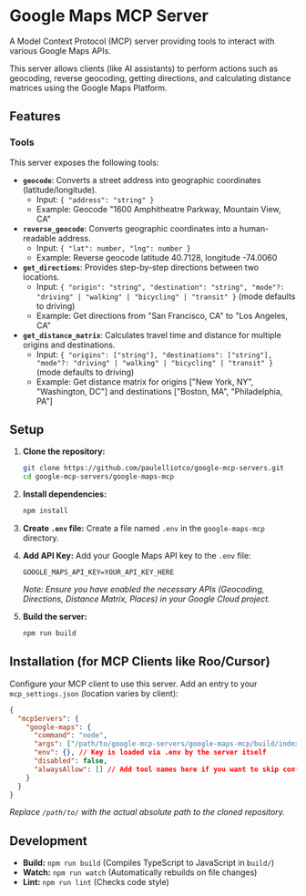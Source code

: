 # Google Maps MCP Server

A Model Context Protocol (MCP) server providing tools to interact with various Google Maps APIs.

This server allows clients (like AI assistants) to perform actions such as geocoding, reverse geocoding, getting directions, and calculating distance matrices using the Google Maps Platform.

## Features

### Tools

This server exposes the following tools:

-   **`geocode`**: Converts a street address into geographic coordinates (latitude/longitude).
    -   Input: `{ "address": "string" }`
    -   Example: Geocode "1600 Amphitheatre Parkway, Mountain View, CA"
-   **`reverse_geocode`**: Converts geographic coordinates into a human-readable address.
    -   Input: `{ "lat": number, "lng": number }`
    -   Example: Reverse geocode latitude 40.7128, longitude -74.0060
-   **`get_directions`**: Provides step-by-step directions between two locations.
    -   Input: `{ "origin": "string", "destination": "string", "mode"?: "driving" | "walking" | "bicycling" | "transit" }` (mode defaults to driving)
    -   Example: Get directions from "San Francisco, CA" to "Los Angeles, CA"
-   **`get_distance_matrix`**: Calculates travel time and distance for multiple origins and destinations.
    -   Input: `{ "origins": ["string"], "destinations": ["string"], "mode"?: "driving" | "walking" | "bicycling" | "transit" }` (mode defaults to driving)
    -   Example: Get distance matrix for origins ["New York, NY", "Washington, DC"] and destinations ["Boston, MA", "Philadelphia, PA"]

## Setup

1.  **Clone the repository:**
    ```bash
    git clone https://github.com/paulelliotco/google-mcp-servers.git
    cd google-mcp-servers/google-maps-mcp
    ```

2.  **Install dependencies:**
    ```bash
    npm install
    ```

3.  **Create `.env` file:**
    Create a file named `.env` in the `google-maps-mcp` directory.

4.  **Add API Key:**
    Add your Google Maps API key to the `.env` file:
    ```dotenv
    GOOGLE_MAPS_API_KEY=YOUR_API_KEY_HERE
    ```
    *Note: Ensure you have enabled the necessary APIs (Geocoding, Directions, Distance Matrix, Places) in your Google Cloud project.*

5.  **Build the server:**
    ```bash
    npm run build
    ```

## Installation (for MCP Clients like Roo/Cursor)

Configure your MCP client to use this server. Add an entry to your `mcp_settings.json` (location varies by client):

```json
{
  "mcpServers": {
    "google-maps": {
      "command": "node",
      "args": ["/path/to/google-mcp-servers/google-maps-mcp/build/index.js"],
      "env": {}, // Key is loaded via .env by the server itself
      "disabled": false,
      "alwaysAllow": [] // Add tool names here if you want to skip confirmation
    }
  }
}
```
*Replace `/path/to/` with the actual absolute path to the cloned repository.*

## Development

-   **Build:** `npm run build` (Compiles TypeScript to JavaScript in `build/`)
-   **Watch:** `npm run watch` (Automatically rebuilds on file changes)
-   **Lint:** `npm run lint` (Checks code style)
